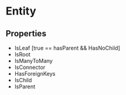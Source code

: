 # Entity

## Properties

- IsLeaf [true == hasParent && HasNoChild]
- IsRoot
- IsManyToMany
- IsConnector
- HasForeignKeys
- IsChild
- IsParent
